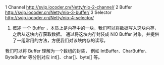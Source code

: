 

1 Channel 
http://svip.iocoder.cn/Netty/nio-2-channel/
2 Buffer
http://svip.iocoder.cn/Netty/nio-3-buffer/
3 Selector
http://svip.iocoder.cn/Netty/nio-4-selector/

1. 概述
一个 Buffer ，本质上是内存中的一块，我们可以将数据写入这块内存，之后从这块内存获取数据。
通过将这块内存封装成 NIO Buffer 对象，并提供了一组常用的方法，方便我们对该块内存的读写。

我们可以将 Buffer 理解为一个数组的封装，
例如 IntBuffer、CharBuffer、ByteBuffer 等分别对应 int[]、char[]、byte[] 等。

